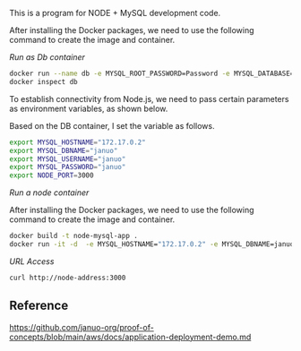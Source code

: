 This is a program for NODE + MySQL development code.

After installing the Docker packages, we need to use the following command to create the image and container.

_Run as Db container_

```bash
docker run --name db -e MYSQL_ROOT_PASSWORD=Password -e MYSQL_DATABASE=januo -e MYSQL_USER=januo -e MYSQL_PASSWORD=januo -d mysql
docker inspect db
```

To establish connectivity from Node.js, we need to pass certain parameters as environment variables, as shown below.

Based on the DB container, I set the variable as follows.

```bash
export MYSQL_HOSTNAME="172.17.0.2"
export MYSQL_DBNAME="januo"
export MYSQL_USERNAME="januo"
export MYSQL_PASSWORD="januo"
export NODE_PORT=3000
```

_Run a node container_

After installing the Docker packages, we need to use the following command to create the image and container.

```bash
docker build -t node-mysql-app .
docker run -it -d  -e MYSQL_HOSTNAME="172.17.0.2" -e MYSQL_DBNAME=januo -e MYSQL_USERNAME=januo -e MYSQL_PASSWORD=januo -e ODE_PORT=3000 -p 3000:3000 --name node-app node-mysql-app
```

_URL Access_

```bash
curl http://node-address:3000
```

Reference
---------
https://github.com/januo-org/proof-of-concepts/blob/main/aws/docs/application-deployment-demo.md
